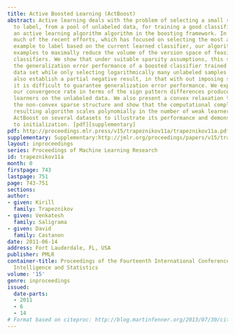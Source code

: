 ```yaml
---
title: Active Boosted Learning (ActBoost)
abstract: Active learning deals with the problem of selecting a small subset of examples
  to label, from a pool of unlabeled data, for training a good classifier. We develop
  an active learning algorithm algorithm in the boosting framework. In contrast to
  much of the recent efforts, which has focused on selecting the most ambiguous unlabeled
  example to label based on the current learned classifier, our algorithm selects
  examples to maximally reduce the volume of the version space of feasible boosted
  classifiers. We show that under suitable sparsity assumptions, this strategy achieves
  the generalization error performance of a boosted classifier trained on the entire
  data set while only selecting logarithmically many unlabeled samples to label. We
  also establish a partial negative result, in that with out imposing structural assumptions
  it is difficult to guarantee generalization error performance. We explicitly characterize
  our convergence rate in terms of the sign pattern differences produced by the weak
  learners on the unlabeled data. We also present a convex relaxation to account for
  the non-convex sparse structure and show that the computational complexity of the
  resulting algorithm scales polynomially in the number of weak learners. We test
  ActBoost on several datasets to illustrate its performance and demonstrate its robustness
  to initialization. [pdf][supplementary]
pdf: http://proceedings.mlr.press/v15/trapeznikov11a/trapeznikov11a.pdf
supplementary: Supplementary:http://jmlr.org/proceedings/papers/v15/trapeznikov11a/trapeznikov11aSupple.pdf
layout: inproceedings
series: Proceedings of Machine Learning Research
id: trapeznikov11a
month: 0
firstpage: 743
lastpage: 751
page: 743-751
sections: 
author:
- given: Kirill
  family: Trapeznikov
- given: Venkatesh
  family: Saligrama
- given: David
  family: Castanon
date: 2011-06-14
address: Fort Lauderdale, FL, USA
publisher: PMLR
container-title: Proceedings of the Fourteenth International Conference on Artificial
  Intelligence and Statistics
volume: '15'
genre: inproceedings
issued:
  date-parts:
  - 2011
  - 6
  - 14
# Format based on citeproc: http://blog.martinfenner.org/2013/07/30/citeproc-yaml-for-bibliographies/
---
```

